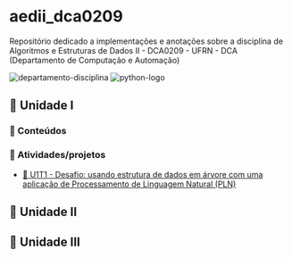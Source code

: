 # aedii_dca0209
Repositório dedicado a implementações e anotações sobre a disciplina de Algoritmos e Estruturas de Dados II - DCA0209 - UFRN - DCA (Departamento de Computação e Automação)

![departamento-disciplina](https://img.shields.io/badge/dca-Algoritmos_e_Estrutura_de_Dados_2-blue?style=for-the-badge)
![python-logo](https://img.shields.io/badge/python-grey?style=for-the-badge&logo=python&logoColor=white)

## 🚀 Unidade I

### 📖 Conteúdos

### 🎯 Atividades/projetos
- [📌 U1T1 - Desafio: usando estrutura de dados em árvore com uma aplicação de Processamento de Linguagem Natural (PLN)](https://github.com/CarlosG18/aedii_dca0209/blob/main/unidade1/U1T2/u1t2.md)

## 🚀 Unidade II

## 🚀 Unidade III